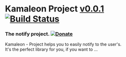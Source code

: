 # Kamaleon Project <a href='https://github.com/kamaleon-project/master/CHANGELOG.md' class='version' title='Whats New?'>v0.0.1</a> [![Build Status](https://kamaleon-project.github.io/img/build-failing.svg)](https://https://github.com/kamaleon-project/KamaleonProject) 

### The notify project. [![Donate](https://www.paypalobjects.com/en_US/i/btn/btn_donate_SM.gif "Shut up and take my money!")](https://www.paypal.com/# "Shut up and take my money!")

Kamaleon - Project helps you to easily notify to the user's.  
It's the perfect library for you, if you want to ...
